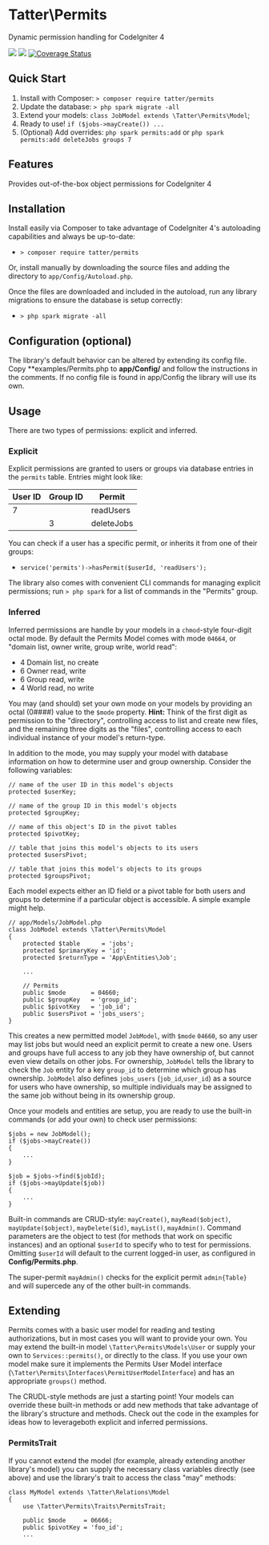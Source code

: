 # Tatter\Permits
Dynamic permission handling for CodeIgniter 4

[![](https://github.com/tattersoftware/codeigniter4-permits/workflows/PHPUnit/badge.svg)](https://github.com/tattersoftware/codeigniter4-permits/actions?query=workflow%3A%22PHPUnit)
[![](https://github.com/tattersoftware/codeigniter4-permits/workflows/PHPStan/badge.svg)](https://github.com/tattersoftware/codeigniter4-permits/actions?query=workflow%3A%22PHPStan)
[![Coverage Status](https://coveralls.io/repos/github/tattersoftware/codeigniter4-permits/badge.svg?branch=develop)](https://coveralls.io/github/tattersoftware/codeigniter4-permits?branch=develop)

## Quick Start

1. Install with Composer: `> composer require tatter/permits`
2. Update the database: `> php spark migrate -all`
3. Extend your models: `class JobModel extends \Tatter\Permits\Model`;
4. Ready to use! `if ($jobs->mayCreate()) ...`
5. (Optional) Add overrides:
`php spark permits:add`
or
`php spark permits:add deleteJobs groups 7`

## Features

Provides out-of-the-box object permissions for CodeIgniter 4

## Installation

Install easily via Composer to take advantage of CodeIgniter 4's autoloading capabilities
and always be up-to-date:
* `> composer require tatter/permits`

Or, install manually by downloading the source files and adding the directory to
`app/Config/Autoload.php`.

Once the files are downloaded and included in the autoload, run any library migrations
to ensure the database is setup correctly:
* `> php spark migrate -all`

## Configuration (optional)

The library's default behavior can be altered by extending its config file. Copy
**examples/Permits.php to **app/Config/** and follow the instructions in the comments.
If no config file is found in app/Config the library will use its own.

## Usage

There are two types of permissions: explicit and inferred.

### Explicit 

Explicit permissions are granted to users or groups via database entries in the `permits`
table. Entries might look like:

| User ID | Group ID | Permit     |
| ------- | -------- | ---------- |
|       7 |          | readUsers  |
|         |        3 | deleteJobs |

You can check if a user has a specific permit, or inherits it from one of their groups:

* `service('permits')->hasPermit($userId, 'readUsers');`

The library also comes with convenient CLI commands for managing explicit permissions;
run `> php spark` for a list of commands in the "Permits" group.

### Inferred

Inferred permissions are handle by your models in a `chmod`-style four-digit octal mode. By
default the Permits Model comes with mode `04664`, or "domain list, owner write, group write,
world read":
* 4 Domain list, no create
* 6 Owner  read, write
* 6 Group  read, write
* 4 World  read, no write

You may (and should) set your own mode on your models by providing an octal (0####) value
to the `$mode` property. **Hint:** Think of the first digit as permission to the "directory",
controlling access to list and create new files, and the remaining three digits as the "files",
controlling access to each individual instance of your model's return-type.

In addition to the mode, you may supply your model with database information on how to
determine user and group ownership. Consider the following variables:
```
// name of the user ID in this model's objects
protected $userKey;

// name of the group ID in this model's objects
protected $groupKey;

// name of this object's ID in the pivot tables
protected $pivotKey;

// table that joins this model's objects to its users
protected $usersPivot;

// table that joins this model's objects to its groups
protected $groupsPivot;
```

Each model expects either an ID field or a pivot table for both users and groups to
determine if a particular object is accessible. A simple example might help.
```
// app/Models/JobModel.php
class JobModel extends \Tatter\Permits\Model
{
	protected $table      = 'jobs';
	protected $primaryKey = 'id';
	protected $returnType = 'App\Entities\Job';
	
	...
		
	// Permits
	public $mode       = 04660;
	public $groupKey   = 'group_id';
	public $pivotKey   = 'job_id';
	public $usersPivot = 'jobs_users';
}
```
This creates a new permitted model `JobModel`, with `$mode` `04660`, so any user may list
jobs but would need an explicit permit to create a new one. Users and groups have full
access to any job they have ownership of, but cannot even view details on other jobs.
For ownership, `JobModel` tells the library to check the `Job` entity for a key
`group_id` to determine which group has ownership. `JobModel` also defines
`jobs_users` (`job_id`,`user_id`) as a source for users who have ownership, so multiple
individuals may be assigned to the same job without being in its ownership group.

Once your models and entities are setup, you are ready to use the built-in commands
(or add your own) to check user permissions:
```
$jobs = new JobModel();
if ($jobs->mayCreate())
{
	...
}

$job = $jobs->find($jobId);
if ($jobs->mayUpdate($job))
{
	...
}
```
Built-in commands are CRUD-style: `mayCreate()`, `mayRead($object)`, `mayUpdate($object)`,
`mayDelete($id)`, `mayList()`, `mayAdmin()`. Command parameters are the object to test (for
methods that work on specific instances) and an optional `$userId` to specify who to test
for permissions. Omitting `$userId` will default to the current logged-in user, as
configured in **Config/Permits.php**.

The super-permit `mayAdmin()` checks for the explicit permit `admin{Table}` and will
supercede any of the other built-in commands.

## Extending

Permits comes with a basic user model for reading and testing authorizations,
but in most cases you will want to provide your own. You may extend the built-in model
`\Tatter\Permits\Models\User` or supply your own to `Services::permits()`, or directly
to the class. If you use your own model make sure it implements the Permits User Model
interface (`\Tatter\Permits\Interfaces\PermitUserModelInterface`) and has an appropriate
`groups()` method.

The CRUDL-style methods are just a starting point! Your models can override these built-in
methods or add new methods that take advantage of the library's structure and methods.
Check out the code in the examples for ideas how to leverageboth explicit and inferred
permissions.

### PermitsTrait

If you cannot extend the model (for example, already extending another library's model)
you can supply the necessary class variables directly (see above) and use the library's
trait to access the class "may" methods:
```
class MyModel extends \Tatter\Relations\Model
{
	use \Tatter\Permits\Traits\PermitsTrait;
	
	public $mode     = 06666;
	public $pivotKey = 'foo_id';
	...
```
